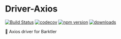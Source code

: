 # Driver-Axios

[![Build Status](https://travis-ci.com/barktler/Driver-Axios.svg?branch=master)](https://travis-ci.com/barktler/Driver-Axios)
[![codecov](https://codecov.io/gh/barktler/Driver-Axios/branch/master/graph/badge.svg)](https://codecov.io/gh/barktler/Driver-Axios)
[![npm version](https://badge.fury.io/js/%40barktler%2Fdriver-axios.svg)](https://www.npmjs.com/package/@barktler/driver-axios)
[![downloads](https://img.shields.io/npm/dm/@barktler/driver-axios.svg)](https://www.npmjs.com/package/@barktler/driver-axios)

:cactus: Axios driver for Barktler
